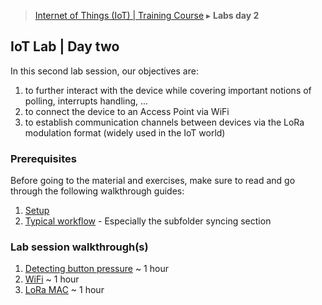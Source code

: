 > [Internet of Things (IoT) | Training Course](2-lab-day-2.md) ▸ **Labs day 2**

## IoT Lab | Day two
In this second lab session, our objectives are:

1. to further interact with the device while covering important notions of polling, interrupts handling, ...
2. to connect the device to an Access Point via WiFi
3. to establish communication channels between devices via the LoRa modulation format (widely used in the IoT world)

### Prerequisites
Before going to the material and exercises, make sure to read and go through the following walkthrough guides:

1. [Setup](setup.md)
2. [Typical workflow](workflow.md) - Especially the subfolder syncing section

### Lab session walkthrough(s)
1. [Detecting button pressure](button.md) ~ 1 hour
2. [WiFi](WiFi.md) ~ 1 hour
3. [LoRa MAC](lora-mac.md) ~ 1 hour
